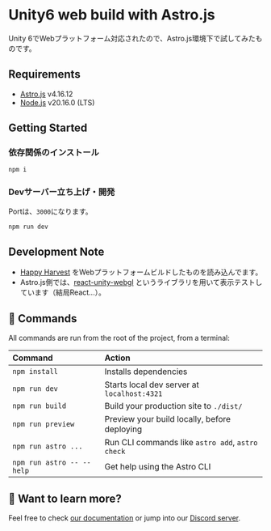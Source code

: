# Unity6 web build with Astro.js

Unity 6でWebプラットフォーム対応されたので、Astro.js環境下で試してみたものです。

## Requirements

* [Astro.js](https://astro.build/) v4.16.12
* [Node.js](https://nodejs.org/ja) v20.16.0 (LTS)

## Getting Started

### 依存関係のインストール

```sh
npm i
```

### Devサーバー立ち上げ・開発

Portは、`3000`になります。

```sh
npm run dev
```

## Development Note

* [Happy Harvest](https://assetstore.unity.com/packages/essentials/tutorial-projects/happy-harvest-2d-sample-project-259218) をWebプラットフォームビルドしたものを読み込んでます。
* Astro.js側では、[react-unity-webgl](https://github.com/jeffreylanters/react-unity-webgl) というライブラリを用いて表示テストしています（結局React...）。

## 🧞 Commands

All commands are run from the root of the project, from a terminal:

| Command                   | Action                                           |
| :------------------------ | :----------------------------------------------- |
| `npm install`             | Installs dependencies                            |
| `npm run dev`             | Starts local dev server at `localhost:4321`      |
| `npm run build`           | Build your production site to `./dist/`          |
| `npm run preview`         | Preview your build locally, before deploying     |
| `npm run astro ...`       | Run CLI commands like `astro add`, `astro check` |
| `npm run astro -- --help` | Get help using the Astro CLI                     |

## 👀 Want to learn more?

Feel free to check [our documentation](https://docs.astro.build) or jump into our [Discord server](https://astro.build/chat).
